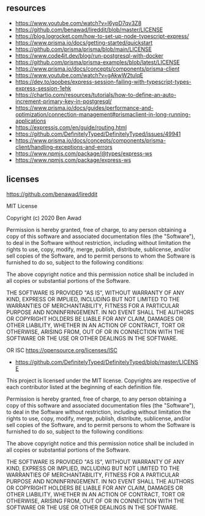 ## resources

- https://www.youtube.com/watch?v=I6ypD7qv3Z8
- https://github.com/benawad/lireddit/blob/master/LICENSE
- https://blog.logrocket.com/how-to-set-up-node-typescript-express/
- https://www.prisma.io/docs/getting-started/quickstart
- https://github.com/prisma/prisma/blob/main/LICENSE
- https://www.code4it.dev/blog/run-postgresql-with-docker
- https://github.com/prisma/prisma-examples/blob/latest/LICENSE
- https://www.prisma.io/docs/concepts/components/prisma-client
- https://www.youtube.com/watch?v=gAkwW2tuIqE
- https://dev.to/qoobes/express-session-failing-with-typescript-types-express-session-1ehk
- https://chartio.com/resources/tutorials/how-to-define-an-auto-increment-primary-key-in-postgresql/
- https://www.prisma.io/docs/guides/performance-and-optimization/connection-management#prismaclient-in-long-running-applications
- https://expressjs.com/en/guide/routing.html
- https://github.com/DefinitelyTyped/DefinitelyTyped/issues/49941
- https://www.prisma.io/docs/concepts/components/prisma-client/handling-exceptions-and-errors
- https://www.npmjs.com/package/@types/express-ws
- https://www.npmjs.com/package/express-ws

## licenses

https://github.com/benawad/lireddit

MIT License

Copyright (c) 2020 Ben Awad

Permission is hereby granted, free of charge, to any person obtaining a copy
of this software and associated documentation files (the "Software"), to deal
in the Software without restriction, including without limitation the rights
to use, copy, modify, merge, publish, distribute, sublicense, and/or sell
copies of the Software, and to permit persons to whom the Software is
furnished to do so, subject to the following conditions:

The above copyright notice and this permission notice shall be included in all
copies or substantial portions of the Software.

THE SOFTWARE IS PROVIDED "AS IS", WITHOUT WARRANTY OF ANY KIND, EXPRESS OR
IMPLIED, INCLUDING BUT NOT LIMITED TO THE WARRANTIES OF MERCHANTABILITY,
FITNESS FOR A PARTICULAR PURPOSE AND NONINFRINGEMENT. IN NO EVENT SHALL THE
AUTHORS OR COPYRIGHT HOLDERS BE LIABLE FOR ANY CLAIM, DAMAGES OR OTHER
LIABILITY, WHETHER IN AN ACTION OF CONTRACT, TORT OR OTHERWISE, ARISING FROM,
OUT OF OR IN CONNECTION WITH THE SOFTWARE OR THE USE OR OTHER DEALINGS IN THE
SOFTWARE.

OR ISC https://opensource.org/licenses/ISC

- https://github.com/DefinitelyTyped/DefinitelyTyped/blob/master/LICENSE

This project is licensed under the MIT license.
Copyrights are respective of each contributor listed at the beginning of each definition file.

Permission is hereby granted, free of charge, to any person obtaining a copy of this software and associated documentation files (the "Software"), to deal in the Software without restriction, including without limitation the rights to use, copy, modify, merge, publish, distribute, sublicense, and/or sell copies of the Software, and to permit persons to whom the Software is furnished to do so, subject to the following conditions:

The above copyright notice and this permission notice shall be included in all copies or substantial portions of the Software.

THE SOFTWARE IS PROVIDED "AS IS", WITHOUT WARRANTY OF ANY KIND, EXPRESS OR IMPLIED, INCLUDING BUT NOT LIMITED TO THE WARRANTIES OF MERCHANTABILITY, FITNESS FOR A PARTICULAR PURPOSE AND NONINFRINGEMENT. IN NO EVENT SHALL THE AUTHORS OR COPYRIGHT HOLDERS BE LIABLE FOR ANY CLAIM, DAMAGES OR OTHER LIABILITY, WHETHER IN AN ACTION OF CONTRACT, TORT OR OTHERWISE, ARISING FROM, OUT OF OR IN CONNECTION WITH THE SOFTWARE OR THE USE OR OTHER DEALINGS IN THE SOFTWARE.
